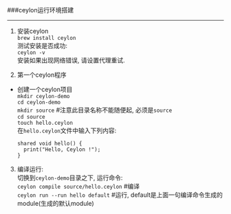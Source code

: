 ###ceylon运行环境搭建

---
1. 安装ceylon  
  `brew install ceylon`  
  测试安装是否成功:  
  `ceylon -v`  
  安装如果出现网络错误, 请设置代理重试.   

2. 第一个ceylon程序
  * 创建一个ceylon项目  
    `mkdir ceylon-demo`  
    `cd ceylon-demo`  
    `mkdir source` #注意此目录名称不能随便起, 必须是`source`  
    `cd source`  
    `touch hello.ceylon`  
    在`hello.ceylon`文件中输入下列内容:  
    ```ceylon
    shared void hello() {
      print("Hello, Ceylon !");
    }
    ```

3. 编译运行:  
  切换到`ceylon-demo`目录之下, 运行命令:  
  `ceylon compile source/hello.ceylon` #编译        
  `ceylon run --run hello default` #运行, default是上面一句编译命令生成的module(生成的默认module)

